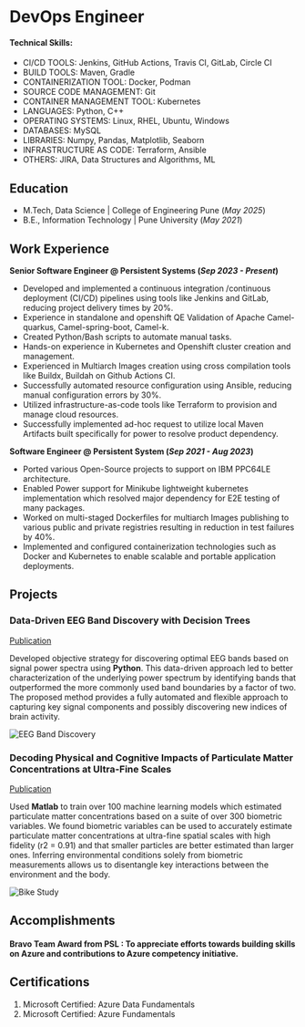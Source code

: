 # DevOps Engineer

#### Technical Skills: 
- CI/CD TOOLS: Jenkins, GitHub Actions, Travis CI, GitLab, Circle CI
- BUILD TOOLS: Maven, Gradle
- CONTAINERIZATION TOOL: Docker, Podman
- SOURCE CODE MANAGEMENT: Git
- CONTAINER MANAGEMENT TOOL: Kubernetes
- LANGUAGES: Python, C++
- OPERATING SYSTEMS: Linux, RHEL, Ubuntu, Windows
- DATABASES: MySQL
- LIBRARIES: Numpy, Pandas, Matplotlib, Seaborn
- INFRASTRUCTURE AS CODE: Terraform, Ansible
- OTHERS: JIRA, Data Structures and Algorithms, ML

## Education						       		
- M.Tech, Data Science	| College of Engineering Pune (_May 2025_)	 			        		
- B.E., Information Technology | Pune University (_May 2021_)

## Work Experience
**Senior Software Engineer @ Persistent Systems (_Sep 2023 - Present_)**
- Developed and implemented a continuous integration /continuous deployment (CI/CD) pipelines using tools like Jenkins and GitLab, reducing project delivery times by 20%.
- Experience in standalone and openshift QE Validation of Apache Camel-quarkus, Camel-spring-boot, Camel-k.
- Created Python/Bash scripts to automate manual tasks.
- Hands-on experience in Kubernetes and Openshift cluster creation and management.
- Experienced in Multiarch Images creation using cross compilation tools like Buildx, Buildah on Github Actions CI.
- Successfully automated resource configuration using Ansible, reducing manual configuration errors by 30%.
- Utilized infrastructure-as-code tools like Terraform to provision and manage cloud resources.
- Successfully implemented ad-hoc request to utilize local Maven Artifacts built specifically for power to resolve product dependency.


**Software Engineer @ Persistent System (_Sep 2021 - Aug 2023_)**
- Ported various Open-Source projects to support on IBM PPC64LE architecture.
- Enabled Power support for Minikube lightweight kubernetes implementation which resolved major dependency for E2E testing of many packages.
- Worked on multi-staged Dockerfiles for multiarch Images publishing to various public and private registries resulting in reduction in test failures by 40%.
- Implemented and configured containerization technologies such as Docker and
Kubernetes to enable scalable and portable application deployments.

## Projects
### Data-Driven EEG Band Discovery with Decision Trees
[Publication](https://www.mdpi.com/1424-8220/22/8/3048)

Developed objective strategy for discovering optimal EEG bands based on signal power spectra using **Python**. This data-driven approach led to better characterization of the underlying power spectrum by identifying bands that outperformed the more commonly used band boundaries by a factor of two. The proposed method provides a fully automated and flexible approach to capturing key signal components and possibly discovering new indices of brain activity.

![EEG Band Discovery](/assets/img/eeg_band_discovery.jpeg)

### Decoding Physical and Cognitive Impacts of Particulate Matter Concentrations at Ultra-Fine Scales
[Publication](https://www.mdpi.com/1424-8220/22/11/4240)

Used **Matlab** to train over 100 machine learning models which estimated particulate matter concentrations based on a suite of over 300 biometric variables. We found biometric variables can be used to accurately estimate particulate matter concentrations at ultra-fine spatial scales with high fidelity (r2 = 0.91) and that smaller particles are better estimated than larger ones. Inferring environmental conditions solely from biometric measurements allows us to disentangle key interactions between the environment and the body.

![Bike Study](/assets/img/bike_study.jpeg)

## Accomplishments
#### Bravo Team Award from PSL : To appreciate efforts towards building skills on Azure and contributions to Azure competency initiative.

## Certifications
1. Microsoft Certified: Azure Data Fundamentals
2. Microsoft Certified: Azure Fundamentals
